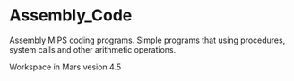 # Assembly_Code
Assembly MIPS coding programs. Simple programs that using procedures, system calls and other arithmetic operations.

Workspace in Mars vesion 4.5

